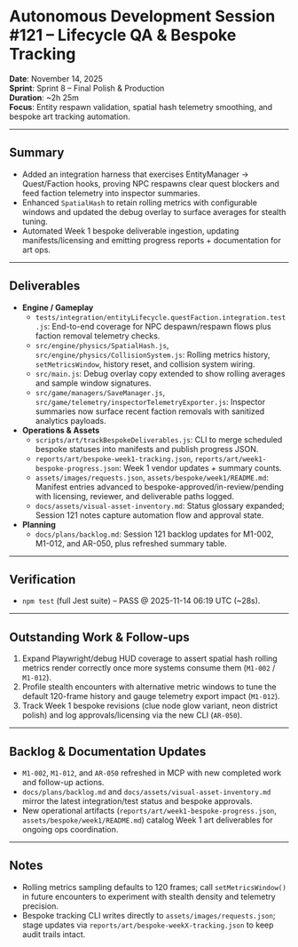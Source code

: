 # Autonomous Development Session #121 – Lifecycle QA & Bespoke Tracking

**Date**: November 14, 2025  
**Sprint**: Sprint 8 – Final Polish & Production  
**Duration**: ~2h 25m  
**Focus**: Entity respawn validation, spatial hash telemetry smoothing, and bespoke art tracking automation.

---

## Summary
- Added an integration harness that exercises EntityManager → Quest/Faction hooks, proving NPC respawns clear quest blockers and feed faction telemetry into inspector summaries.
- Enhanced `SpatialHash` to retain rolling metrics with configurable windows and updated the debug overlay to surface averages for stealth tuning.
- Automated Week 1 bespoke deliverable ingestion, updating manifests/licensing and emitting progress reports + documentation for art ops.

---

## Deliverables
- **Engine / Gameplay**
  - `tests/integration/entityLifecycle.questFaction.integration.test.js`: End-to-end coverage for NPC despawn/respawn flows plus faction removal telemetry checks.
  - `src/engine/physics/SpatialHash.js`, `src/engine/physics/CollisionSystem.js`: Rolling metrics history, `setMetricsWindow`, history reset, and collision system wiring.
  - `src/main.js`: Debug overlay copy extended to show rolling averages and sample window signatures.
  - `src/game/managers/SaveManager.js`, `src/game/telemetry/inspectorTelemetryExporter.js`: Inspector summaries now surface recent faction removals with sanitized analytics payloads.
- **Operations & Assets**
  - `scripts/art/trackBespokeDeliverables.js`: CLI to merge scheduled bespoke statuses into manifests and publish progress JSON.
  - `reports/art/bespoke-week1-tracking.json`, `reports/art/week1-bespoke-progress.json`: Week 1 vendor updates + summary counts.
  - `assets/images/requests.json`, `assets/bespoke/week1/README.md`: Manifest entries advanced to bespoke-approved/in-review/pending with licensing, reviewer, and deliverable paths logged.
  - `docs/assets/visual-asset-inventory.md`: Status glossary expanded; Session 121 notes capture automation flow and approval state.
- **Planning**
  - `docs/plans/backlog.md`: Session 121 backlog updates for M1-002, M1-012, and AR-050, plus refreshed summary table.

---

## Verification
- `npm test` (full Jest suite) – PASS @ 2025-11-14 06:19 UTC (~28s).

---

## Outstanding Work & Follow-ups
1. Expand Playwright/debug HUD coverage to assert spatial hash rolling metrics render correctly once more systems consume them (`M1-002` / `M1-012`).
2. Profile stealth encounters with alternative metric windows to tune the default 120-frame history and gauge telemetry export impact (`M1-012`).
3. Track Week 1 bespoke revisions (clue node glow variant, neon district polish) and log approvals/licensing via the new CLI (`AR-050`).

---

## Backlog & Documentation Updates
- `M1-002`, `M1-012`, and `AR-050` refreshed in MCP with new completed work and follow-up actions.
- `docs/plans/backlog.md` and `docs/assets/visual-asset-inventory.md` mirror the latest integration/test status and bespoke approvals.
- New operational artifacts (`reports/art/week1-bespoke-progress.json`, `assets/bespoke/week1/README.md`) catalog Week 1 art deliverables for ongoing ops coordination.

---

## Notes
- Rolling metrics sampling defaults to 120 frames; call `setMetricsWindow()` in future encounters to experiment with stealth density and telemetry precision.
- Bespoke tracking CLI writes directly to `assets/images/requests.json`; stage updates via `reports/art/bespoke-weekX-tracking.json` to keep audit trails intact.
